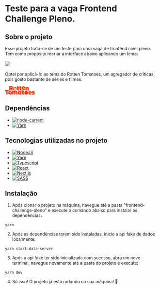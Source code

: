 # Teste para a vaga Frontend Challenge Pleno.

## Sobre o projeto

<p>
  Esse projeto trata-se de um teste para uma vaga de frontend nível pleno. Tem como propósito recriar a interface abaixo aplicando um tema:

<br />
<br />
  <img src="https://raw.githubusercontent.com/agenciaezoom/frontend-challenge-pleno/main/SiteDemo.jpg" width="400"/>
</p>

<p>
    Optei por aplicá-lo ao tema do Rotten Tomatoes, um agregador de críticas, pois gosto bastante de séries e filmes.
</p>

<img src="https://raw.githubusercontent.com/lucasemn1/frontend-challenge-pleno/main/public/assets/img/logo.png" height="28" width="98" alt="Logo do Rottentomatoes" />

## Dependências

- [![node-current](https://img.shields.io/node/v/next?label=Node&color=%23339933&style=for-the-badge&logo=node-dot-js)](https://nodejs.org/en/)
- [![Yarn](https://img.shields.io/static/v1?label=Yarn&message=1.22.10&color=2C8EBB&style=for-the-badge&logo=yarn)](https://yarnpkg.com/)

## Tecnologias utilizadas no projeto

- [![NodeJS](https://img.shields.io/node/v/next?label=Node&color=%23339933&style=for-the-badge&logo=node-dot-js)](https://nodejs.org/en/)
- [![Yarn](https://img.shields.io/static/v1?label=Yarn&message=1.22.10&color=2C8EBB&style=for-the-badge&logo=yarn)](https://yarnpkg.com/)
- [![Typescript](https://img.shields.io/static/v1?label=Typescript&message=4.3.5&color=3178C6&style=for-the-badge&logo=typescript)](https://www.typescriptlang.org/)
- [![React](https://img.shields.io/static/v1?label=React&message=17.0.2&color=61DAFB&style=for-the-badge&logo=React)](https://pt-br.reactjs.org/)
- [![Next.js](https://img.shields.io/static/v1?label=Next.js&message=11.0.1&color=000000&style=for-the-badge&logo=next-dot-js)](https://nextjs.org/)
- [![SASS](https://img.shields.io/static/v1?label=Sass&message=1.37.5&color=CC6699&style=for-the-badge&logo=sass)](https://sass-lang.com/)

## Instalação

1. Após clonar o projeto na máquina, navegue até a pasta "frontend-challenge-pleno" e execute o comando abaixo para instalar as dependências:

```console
yarn
```

2. Após as dependências terem sido instaladas, inicie a api fake de dados localmente:

```console
yarn start:data-server
```

3. Após a api fake ter sido inicializada com sucesso, abra um novo terminal, navegue novamente até a pasta do projeto e execute:

```console
yarn dev
```

4. Só isso! O projeto já está rodando na sua máquina! 🎉
